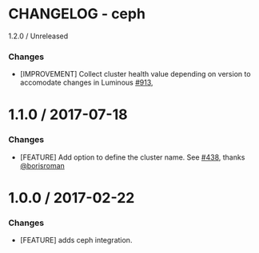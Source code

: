 # CHANGELOG - ceph

1.2.0 / Unreleased

### Changes

* [IMPROVEMENT] Collect cluster health value depending on version to accomodate changes in Luminous [#913][],

1.1.0 / 2017-07-18
==================

### Changes

* [FEATURE] Add option to define the cluster name. See [#438][], thanks [@borisroman][]

1.0.0 / 2017-02-22
==================

### Changes

* [FEATURE] adds ceph integration.

<!--- The following link definition list is generated by PimpMyChangelog --->
[#438]: https://github.com/DataDog/integrations-core/issues/438
[#913]: https://github.com/DataDog/integrations-core/issues/913
[@borisroman]: https://github.com/borisroman
